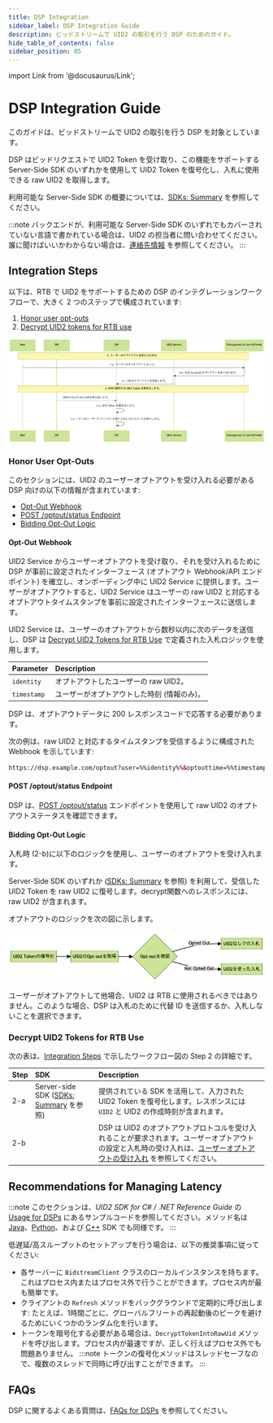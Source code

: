 ```yaml
---
title: DSP Integration
sidebar_label: DSP Integration Guide
description: ビッドストリームで UID2 の取引を行う DSP のためのガイド。
hide_table_of_contents: false
sidebar_position: 05
---
```


import Link from '@docusaurus/Link';

# DSP Integration Guide

このガイドは、<Link href="../ref-info/glossary-uid#gl-bidstream">ビッドストリーム</Link>で UID2 の取引を行う DSP を対象としています。

DSP はビッドリクエストで UID2 Token を受け取り、この機能をサポートする Server-Side SDK のいずれかを使用して UID2 Token を復号化し、入札に使用できる raw UID2 を取得します。

利用可能な Server-Side SDK の概要については、[SDKs: Summary](../sdks/summary-sdks.md) を参照してください。

:::note
バックエンドが、利用可能な Server-Side SDK のいずれでもカバーされていない言語で書かれている場合は、UID2 の担当者に問い合わせてください。誰に聞けばいいかわからない場合は、[連絡先情報](../getting-started/gs-account-setup.md#contact-info) を参照してください。
:::

## Integration Steps 

以下は、RTB で UID2 をサポートするための DSP のインテグレーションワークフローで、大きく 2 つのステップで構成されています:
1. [Honor user opt-outs](#honor-user-opt-outs)
2. [Decrypt UID2 tokens for RTB use](#decrypt-uid2-tokens-for-rtb-use)

![](images/dsp-guide-flow-mermaid.png)

### Honor User Opt-Outs

このセクションには、UID2 のユーザーオプトアウトを受け入れる必要がある DSP 向けの以下の情報が含まれています:

- [Opt-Out Webhook](#opt-out-webhook)
- [POST /optout/status Endpoint](#post-optoutstatus-endpoint)
- [Bidding Opt-Out Logic](#bidding-opt-out-logic)

#### Opt-Out Webhook

UID2 Service からユーザーオプトアウトを受け取り、それを受け入れるために DSP が事前に設定されたインターフェース (オプトアウト Webhook/API エンドポイント) を確立し、オンボーディング中に UID2 Service に提供します。ユーザーがオプトアウトすると、UID2 Service はユーザーの raw UID2 と対応するオプトアウトタイムスタンプを事前に設定されたインターフェースに送信します。

UID2 Service は、ユーザーのオプトアウトから数秒以内に次のデータを送信し、DSP は [Decrypt UID2 Tokens for RTB Use](#decrypt-uid2-tokens-for-rtb-use) で定義された入札ロジックを使用します。

| Parameter | Description |
| :--- | :--- |
| `identity` | オプトアウトしたユーザーの raw UID2。 |
| `timestamp` | ユーザーがオプトアウトした時刻 (情報のみ)。 |

DSP は、オプトアウトデータに 200 レスポンスコードで応答する必要があります。

次の例は、raw UID2 と対応するタイムスタンプを受信するように構成された Webhook を示しています:

```html
https://dsp.example.com/optout?user=%%identity%%&optouttime=%%timestamp%%
```

#### POST /optout/status Endpoint

DSP は、[POST&nbsp;/optout/status](../endpoints/post-optout-status.md) エンドポイントを使用して raw UID2 のオプトアウトステータスを確認できます。

#### Bidding Opt-Out Logic

入札時 (2-b)に以下のロジックを使用し、ユーザーのオプトアウトを受け入れます。

Server-Side SDK のいずれか ([SDKs: Summary](../sdks/summary-sdks.md) を参照) を利用して、受信した UID2 Token を raw UID2 に復号します。decrypt関数へのレスポンスには、raw UID2 が含まれます。

オプトアウトのロジックを次の図に示します。

![](images/dsp-guide-optout-check-mermaid.png)

ユーザーがオプトアウトして他場合、UID2 は RTB に使用されるべきではありません。このような場合、DSP は入札のために代替 ID を送信するか、入札しないことを選択できます。

### Decrypt UID2 Tokens for RTB Use

次の表は、[Integration Steps](#integration-steps) で示したワークフロー図の Step 2 の詳細です。

| Step | SDK | Description |
| :--- | :--- | :--- |
| 2-a  | Server-side SDK ([SDKs: Summary](../sdks/summary-sdks.md) を参照) | 提供されている SDK を活用して、入力された UID2 Token を復号化します。レスポンスには `UID2` と UID2 の作成時刻が含まれます。 |
| 2-b  | | DSP は UID2 のオプトアウトプロトコルを受け入れることが要求されます。ユーザーオプトアウトの設定と入札時の受け入れは、[ユーザーオプトアウトの受け入れ](#honor-user-opt-outs) を参照してください。 |

## Recommendations for Managing Latency

:::note
このセクションは、*UID2 SDK for C# / .NET Reference Guide* の [Usage for DSPs](../sdks/uid2-sdk-ref-csharp-dotnet.md#usage-for-dsps) にあるサンプルコードを参照してください。メソッド名は [Java](../sdks/uid2-sdk-ref-java.md#usage-for-dsps)、[Python](../sdks/uid2-sdk-ref-python#usage-for-dsps)、および [C++](../sdks/uid2-sdk-ref-cplusplus.md#interface) SDK でも同様です。
:::

低遅延/高スループットのセットアップを行う場合は、以下の推奨事項に従ってください:

- 各サーバーに `BidstreamClient` クラスのローカルインスタンスを持ちます。これはプロセス内またはプロセス外で行うことができます。プロセス内が最も簡単です。
- クライアントの `Refresh` メソッドをバックグラウンドで定期的に呼び出します: たとえば、1時間ごとに、グローバルフリートの再起動後のピークを避けるためにいくつかのランダム化を行います。
- トークンを暗号化する必要がある場合は、`DecryptTokenIntoRawUid` メソッドを呼び出します。プロセス内が最速ですが、正しく行えばプロセス外でも問題ありません。
  :::note
  トークンの復号化メソッドはスレッドセーフなので、複数のスレッドで同時に呼び出すことができます。
  :::

## FAQs

DSP に関するよくある質問は、[FAQs for DSPs](../getting-started/gs-faqs.md#faqs-for-dsps) を参照してください。
